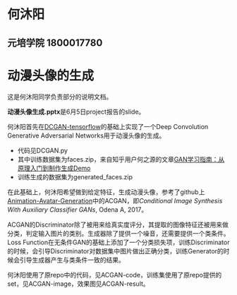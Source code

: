 # 何沐阳
## 元培学院 1800017780
# 动漫头像的生成

这是何沐阳同学负责部分的说明文档。

**动漫头像生成.pptx**是6月5日project报告的slide。

何沐阳首先在[DCGAN-tensorflow](https://github.com/carpedm20/DCGAN-tensorflow)的基础上实现了一个Deep Convolution Generative Adversarial Networks用于动漫头像的生成。

- 代码见DCGAN.py
- 其中训练数据集为faces.zip，来自知乎用户何之源的文章[GAN学习指南：从原理入门到制作生成Demo](https://zhuanlan.zhihu.com/p/24767059)
- 训练生成的数据集为generated_faces.zip

在此基础上，何沐阳希望做到给定特征，生成动漫头像，参考了github上[Animation-Avatar-Generation](https://github.com/Universalzby/Anime-avatar-generate-with-GAN/blob/master/Gan.ipynb)中的ACGAN，即*Conditional Image Synthesis With Auxiliary Classifier GANs*, Odena A, 2017。

ACGAN的Discriminator除了被用来给真实度评分，其提取的图像特征还被用来做分类，判定输入图片的类别。生成器除了提供一个噪音，还需要提供一个类条件。Loss Function在无条件GAN的基础上添加了一个分类损失项，训练Discriminator的时候，会引导Discriminator对数据集中图片做出正确分类，训练Generator的时候会引导生成器产生与类条件一致的结果。

何沐阳使用了原repo中的代码，见ACGAN-code，训练集使用了原repo提供的set，见ACGAN-image，效果图见ACGAN-result。
